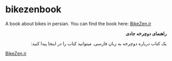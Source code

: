# bikezenbook
A book about bikes in persian. You can find the book here: [BikeZen.ir](BikeZen.ir)

<div dir="rtl">

 __راهنمای دوچرخه جادی__
  
یک کتاب درباره دوچرخه به زبان فارسی. میتوانید کتاب را در اینجا پیدا کنید:

</div> 

[BikeZen.ir](https://bikezen.ir/)

